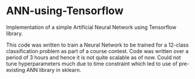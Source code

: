 # ANN-using-Tensorflow
Implementation of a simple Artificial Neural Network using Tensorflow library. 

This code was written to train a Neural Network to be trained for a 12-class classification problem as part of a course contest. Code was written over a period of 3 hours and hence it is not quite scalable as of now. Could not tune hyperparameters much due to time constraint which led to use of pre-existing ANN library in sklearn. 
